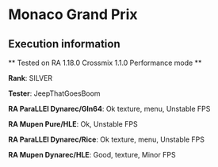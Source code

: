 # Monaco Grand Prix 

## Execution information

** Tested on RA 1.18.0 Crossmix 1.1.0 Performance mode **

**Rank**: SILVER

**Tester**: JeepThatGoesBoom


**RA ParaLLEl Dynarec/Gln64**: Ok texture, menu, Unstable FPS

**RA Mupen Pure/HLE**: Ok, Unstable FPS

**RA ParaLLEl Dynarec/Rice**: Ok texture, menu, Unstable FPS

**RA Mupen Dynarec/HLE**: Good, texture, Minor FPS
